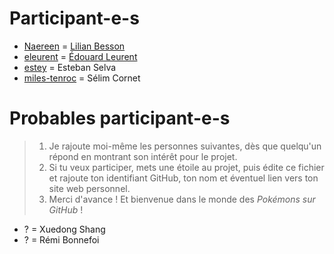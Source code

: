 # Participant-e-s
- [Naereen](https://GitHub.com/Naereen) = [Lilian Besson](https://besson.link/)
- [eleurent](https://GitHub.com/eleurent) = [Édouard Leurent](http://edouardleurent.com)
- [estey](https://GitHub.com/estey) = Esteban Selva
- [miles-tenroc](https://GitHub.com/miles-tenroc) = Sélim Cornet

# Probables participant-e-s

> 1. Je rajoute moi-même les personnes suivantes, dès que quelqu'un répond en montrant son intérêt pour le projet.
> 2. Si tu veux participer, mets une étoile au projet, puis édite ce fichier et rajoute ton identifiant GitHub, ton nom et éventuel lien vers ton site web personnel.
> 3. Merci d'avance ! Et bienvenue dans le monde des *Pokémons sur GitHub* !

- ? = Xuedong Shang
- ? = Rémi Bonnefoi
